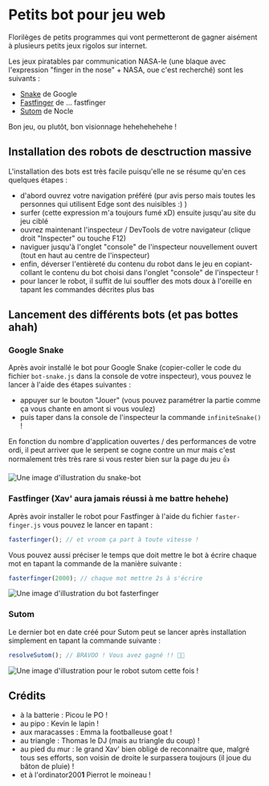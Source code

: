# Petits bot pour jeu web

Florilèges de petits programmes qui vont permetteront de gagner aisément à plusieurs petits jeux rigolos sur internet.

Les jeux piratables par communication NASA-le (une blaque avec l'expression "finger in the nose" + NASA, oue c'est recherché) sont les suivants :

- [Snake](https://www.google.com/search?q=snake+google&rlz=1C1GCEU_frFR1044FR1044&oq=snake+google&aqs=chrome.0.69i59i433i512j0i433i512j0i512l5j69i60.1063j0j7&sourceid=chrome&ie=UTF-8) de Google
- [Fastfinger](https://10fastfingers.com/typing-test/french) de ... fastfinger
- [Sutom](https://sutom.nocle.fr/#) de Nocle

Bon jeu, ou plutôt, bon visionnage hehehehehehe !

## Installation des robots de desctruction massive

L'installation des bots est très facile puisqu'elle ne se résume qu'en ces quelques étapes :

- d'abord ouvrez votre navigation préféré (pur avis perso mais toutes les personnes qui utilisent Edge sont des nuisibles :) )
- surfer (cette expression m'a toujours fumé xD) ensuite jusqu'au site du jeu ciblé
- ouvrez maintenant l'inspecteur / DevTools de votre navigateur (clique droit "Inspecter" ou touche F12)
- naviguer jusqu'à l'onglet "console" de l'inspecteur nouvellement ouvert (tout en haut au centre de l'inspecteur)
- enfin, déverser l'entièreté du contenu du robot dans le jeu en copiant-collant le contenu du bot choisi dans l'onglet "console" de l'inspecteur !
- pour lancer le robot, il suffit de lui souffler des mots doux à l'oreille en tapant les commandes décrites plus bas

## Lancement des différents bots (et pas bottes ahah)

### Google Snake

Après avoir installé le bot pour Google Snake (copier-coller le code du fichier `bot-snake.js` dans la console de votre inspecteur), vous pouvez le lancer à l'aide des étapes suivantes :

- appuyer sur le bouton "Jouer" (vous pouvez paramétrer la partie comme ça vous chante en amont si vous voulez)
- puis taper dans la console de l'inspecteur la commande `infiniteSnake()` !

En fonction du nombre d'application ouvertes / des performances de votre ordi, il peut arriver que le serpent se cogne contre un mur mais c'est normalement très très rare si vous rester bien sur la page du jeu :thumbsup:

![Une image d'illustration du snake-bot](image-1.png)

### Fastfinger (Xav' aura jamais réussi à me battre hehehe)

Après avoir installer le robot pour Fastfinger à l'aide du fichier `faster-finger.js` vous pouvez le lancer en tapant :

```js
fasterfinger(); // et vroom ça part à toute vitesse !
```

Vous pouvez aussi préciser le temps que doit mettre le bot à écrire chaque mot en tapant la commande de la manière suivante :

```js
fasterfinger(2000); // chaque mot mettre 2s à s'écrire
```

![Une image d'illustration du bot fasterfinger](image-2.png)

### Sutom

Le dernier bot en date créé pour Sutom peut se lancer après installation simplement en tapant la commande suivante :

```js
resolveSutom(); // BRAVOO ! Vous avez gagné !! 🎉🎉
```

![Une image d'illustration pour le robot sutom cette fois !](image-3.png)

## Crédits

- à la batterie : Picou le PO !
- au pipo : Kevin le lapin !
- aux maracasses : Emma la footballeuse goat !
- au triangle : Thomas le DJ (mais au triangle du coup) !
- au pied du mur : le grand Xav' bien obligé de reconnaitre que, malgré tous ses efforts, son voisin de droite le surpassera toujours (il joue du bâton de pluie) !
- et à l'ordinator200**1** Pierrot le moineau !
